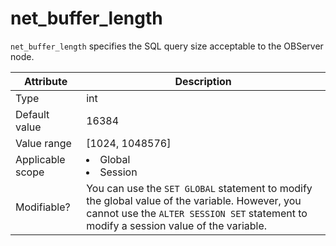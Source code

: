 # net_buffer_length

`net_buffer_length` specifies the SQL query size acceptable to the OBServer node.

| **Attribute** | **Description** |
|--------|------------------------------------------------------------------------------------------------------------|
| Type | int |
| Default value | 16384 |
| Value range | \[1024, 1048576\] |
| Applicable scope | <li> Global   <li> Session |
| Modifiable? | You can use the `SET GLOBAL` statement to modify the global value of the variable. However, you cannot use the `ALTER SESSION SET` statement to modify a session value of the variable.  |

